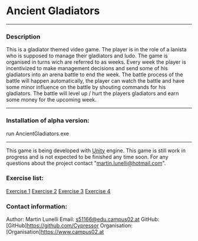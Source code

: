 # Ancient Gladiators
***
### Description
This is a gladiator themed video game. The player is in the role of a lanista who is supposed to manage their gladiators and ludo. The game is organised in turns wich are referred to as weeks. Every week the player is incentivized to make management decisions and send some of his gladiators into an arena battle to end the week. The battle process of the battle will happen automatically, the player can watch the battle and have some minor influence on the battle by shouting commands for his gladiators. The battle will level up / hurt the players gladiators and earn some money for the upcoming week.
***

### Installation of alpha version:
run AncientGladiators.exe
***
This game is being developed with [Unity](http://www.unity.com) engine.
This game is still work in progress and is not expected to be finished any time soon.
For any questions about the project contact "martin.lunelli@hotmail.com".

### Exercise list:
[Exercise 1](exercise1.md)
[Exercise 2](exercise2.md)
[Exercise 3](exercise3.md)
[Exercise 4](exercise4.md)

### Contact information:
Author:         Martin Lunelli
Email:          s51166@edu.campus02.at
GitHub:         [GitHub]https://github.com/Cypressor
Organisation:   [Organisation]https://www.campus02.at